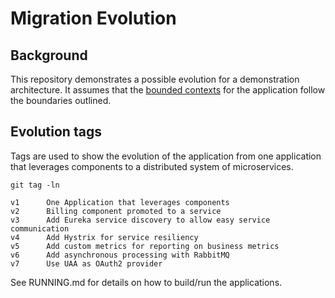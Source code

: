 # Migration Evolution

## Background
This repository demonstrates a possible evolution for
a demonstration architecture. It assumes that the [bounded
contexts](http://martinfowler.com/bliki/BoundedContext.html) for the application
follow the boundaries outlined.

## Evolution tags

Tags are used to show the evolution of the application from one application
that leverages components to a distributed system of microservices.

```
git tag -ln

v1      One Application that leverages components
v2      Billing component promoted to a service
v3      Add Eureka service discovery to allow easy service communication
v4      Add Hystrix for service resiliency
v5      Add custom metrics for reporting on business metrics
v6      Add asynchronous processing with RabbitMQ
v7      Use UAA as OAuth2 provider

```

See RUNNING.md for details on how to build/run the applications.
